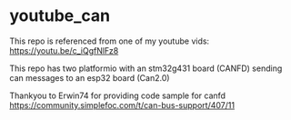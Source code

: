 # youtube_can
This repo is referenced from one of my youtube vids:  https://youtu.be/c_iQgfNlFz8

This repo has two platformio with an stm32g431 board (CANFD) sending can messages to an esp32 board (Can2.0)

Thankyou to Erwin74 for providing code sample for canfd
https://community.simplefoc.com/t/can-bus-support/407/11
